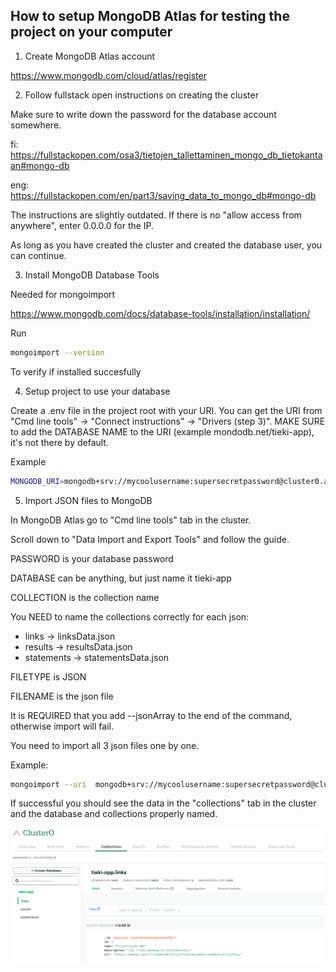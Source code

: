 ## How to setup MongoDB Atlas for testing the project on your computer

1. Create MongoDB Atlas account

https://www.mongodb.com/cloud/atlas/register

2. Follow fullstack open instructions on creating the cluster

Make sure to write down the password for the database account somewhere.

fi: https://fullstackopen.com/osa3/tietojen_tallettaminen_mongo_db_tietokantaan#mongo-db

eng: https://fullstackopen.com/en/part3/saving_data_to_mongo_db#mongo-db

The instructions are slightly outdated. If there is no "allow access from anywhere", enter 0.0.0.0 for the IP.

As long as you have created the cluster and created the database user, you can continue.

3. Install MongoDB Database Tools

Needed for mongoimport

https://www.mongodb.com/docs/database-tools/installation/installation/

Run
```bash
mongoimport --version
```
To verify if installed succesfully

4. Setup project to use your database

Create a .env file in the project root with your URI. You can get the URI from "Cmd line tools" -> "Connect instructions" -> "Drivers (step 3)". MAKE SURE to add the DATABASE NAME to the URI (example mondodb.net/tieki-app), it's not there by default.

Example
```bash
MONGODB_URI=mongodb+srv://mycoolusername:supersecretpassword@cluster0.ahbnuse.mongodb.net/tieki-app?retryWrites=true&w=majority
```

5. Import JSON files to MongoDB

In MongoDB Atlas go to "Cmd line tools" tab in the cluster.

Scroll down to "Data Import and Export Tools" and follow the guide.

PASSWORD is your database password

DATABASE can be anything, but just name it tieki-app

COLLECTION is the collection name

You NEED to name the collections correctly for each json:
- links -> linksData.json
- results -> resultsData.json
- statements -> statementsData.json

FILETYPE is JSON

FILENAME is the json file

It is REQUIRED that you add --jsonArray to the end of the command, otherwise import will fail.

You need to import all 3 json files one by one.

Example:
```bash
mongoimport --uri  mongodb+srv://mycoolusername:supersecretpassword@cluster0.ahbnuse.mongodb.net/tieki-app  --collection  links  --type JSON   --file  data/linksData.json --jsonArray
```

If successful you should see the data in the "collections" tab in the cluster and the database and collections properly named.

![Screenshot](./screenshots/mongodb_successful_config.png)

